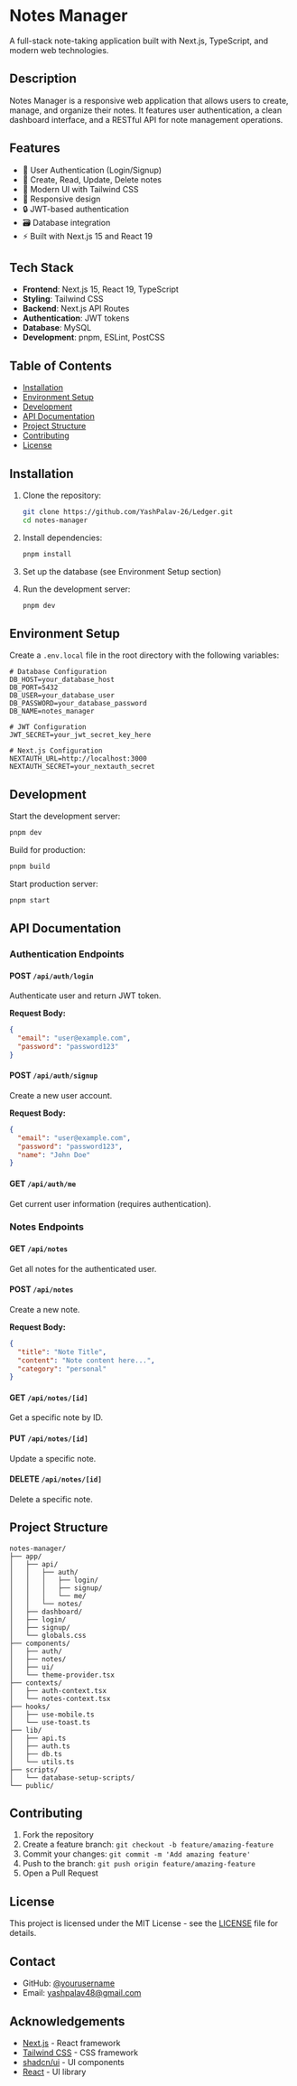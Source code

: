 # Notes Manager

A full-stack note-taking application built with Next.js, TypeScript, and modern web technologies.

## Description

Notes Manager is a responsive web application that allows users to create, manage, and organize their notes. It features user authentication, a clean dashboard interface, and a RESTful API for note management operations.

## Features

- 🔐 User Authentication (Login/Signup)
- 📝 Create, Read, Update, Delete notes
- 🎨 Modern UI with Tailwind CSS
- 📱 Responsive design
- 🔒 JWT-based authentication
- 🗃️ Database integration
- ⚡ Built with Next.js 15 and React 19

## Tech Stack

- **Frontend**: Next.js 15, React 19, TypeScript
- **Styling**: Tailwind CSS
- **Backend**: Next.js API Routes
- **Authentication**: JWT tokens
- **Database**: MySQL 
- **Development**: pnpm, ESLint, PostCSS

## Table of Contents

- [Installation](#installation)
- [Environment Setup](#environment-setup)
- [Development](#development)
- [API Documentation](#api-documentation)
- [Project Structure](#project-structure)
- [Contributing](#contributing)
- [License](#license)

## Installation

1. Clone the repository:
   ```bash
   git clone https://github.com/YashPalav-26/Ledger.git
   cd notes-manager
   ```

2. Install dependencies:
   ```bash
   pnpm install
   ```

3. Set up the database (see Environment Setup section)

4. Run the development server:
   ```bash
   pnpm dev
   ```

## Environment Setup

Create a `.env.local` file in the root directory with the following variables:

```env
# Database Configuration
DB_HOST=your_database_host
DB_PORT=5432
DB_USER=your_database_user
DB_PASSWORD=your_database_password
DB_NAME=notes_manager

# JWT Configuration
JWT_SECRET=your_jwt_secret_key_here

# Next.js Configuration
NEXTAUTH_URL=http://localhost:3000
NEXTAUTH_SECRET=your_nextauth_secret
```

## Development

Start the development server:

```bash
pnpm dev
```

Build for production:

```bash
pnpm build
```

Start production server:

```bash
pnpm start
```

## API Documentation

### Authentication Endpoints

#### POST `/api/auth/login`
Authenticate user and return JWT token.

**Request Body:**
```json
{
  "email": "user@example.com",
  "password": "password123"
}
```

#### POST `/api/auth/signup`
Create a new user account.

**Request Body:**
```json
{
  "email": "user@example.com",
  "password": "password123",
  "name": "John Doe"
}
```

#### GET `/api/auth/me`
Get current user information (requires authentication).

### Notes Endpoints

#### GET `/api/notes`
Get all notes for the authenticated user.

#### POST `/api/notes`
Create a new note.

**Request Body:**
```json
{
  "title": "Note Title",
  "content": "Note content here...",
  "category": "personal"
}
```

#### GET `/api/notes/[id]`
Get a specific note by ID.

#### PUT `/api/notes/[id]`
Update a specific note.

#### DELETE `/api/notes/[id]`
Delete a specific note.

## Project Structure

```
notes-manager/
├── app/
│   ├── api/
│   │   ├── auth/
│   │   │   ├── login/
│   │   │   ├── signup/
│   │   │   └── me/
│   │   └── notes/
│   ├── dashboard/
│   ├── login/
│   ├── signup/
│   └── globals.css
├── components/
│   ├── auth/
│   ├── notes/
│   ├── ui/
│   └── theme-provider.tsx
├── contexts/
│   ├── auth-context.tsx
│   └── notes-context.tsx
├── hooks/
│   ├── use-mobile.ts
│   └── use-toast.ts
├── lib/
│   ├── api.ts
│   ├── auth.ts
│   ├── db.ts
│   └── utils.ts
├── scripts/
│   └── database-setup-scripts/
└── public/
```

## Contributing

1. Fork the repository
2. Create a feature branch: `git checkout -b feature/amazing-feature`
3. Commit your changes: `git commit -m 'Add amazing feature'`
4. Push to the branch: `git push origin feature/amazing-feature`
5. Open a Pull Request

## License

This project is licensed under the MIT License - see the [LICENSE](LICENSE) file for details.

## Contact

- GitHub: [@yourusername](https://github.com/YashPalav-26)
- Email: yashpalav48@gmail.com

## Acknowledgements

- [Next.js](https://nextjs.org/) - React framework
- [Tailwind CSS](https://tailwindcss.com/) - CSS framework
- [shadcn/ui](https://ui.shadcn.com/) - UI components
- [React](https://reactjs.org/) - UI library